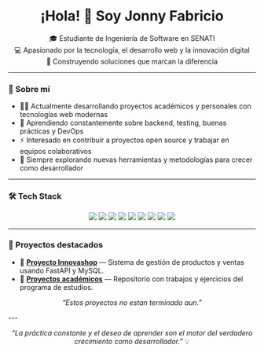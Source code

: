 <h1 align="center">¡Hola! 👋 Soy Jonny Fabricio</h1>
<p align="center">
  🎓 Estudiante de Ingeniería de Software en SENATI <br/>
  💻 Apasionado por la tecnología, el desarrollo web y la innovación digital <br/>
  🚀 Construyendo soluciones que marcan la diferencia
</p>

---

### 🧠 Sobre mí

- 👨‍💻 Actualmente desarrollando proyectos académicos y personales con tecnologías web modernas
- 🌱 Aprendiendo constantemente sobre backend, testing, buenas prácticas y DevOps
- ⚡ Interesado en contribuir a proyectos open source y trabajar en equipos colaborativos
- 🧩 Siempre explorando nuevas herramientas y metodologías para crecer como desarrollador

---

### 🛠️ Tech Stack

<div align="center">
  <img src="https://img.shields.io/badge/-Python-3776AB?style=for-the-badge&logo=python&logoColor=white"/>
  <img src="https://img.shields.io/badge/-JavaScript-F7DF1E?style=for-the-badge&logo=javascript&logoColor=black"/>
  <img src="https://img.shields.io/badge/-Node.js-339933?style=for-the-badge&logo=nodedotjs&logoColor=white"/>
  <img src="https://img.shields.io/badge/-Express.js-000000?style=for-the-badge&logo=express&logoColor=white"/>
  <img src="https://img.shields.io/badge/-FastAPI-009688?style=for-the-badge&logo=fastapi&logoColor=white"/>
  <img src="https://img.shields.io/badge/-MySQL-4479A1?style=for-the-badge&logo=mysql&logoColor=white"/>
  <img src="https://img.shields.io/badge/-MongoDB-47A248?style=for-the-badge&logo=mongodb&logoColor=white"/>
  <img src="https://img.shields.io/badge/-React-61DAFB?style=for-the-badge&logo=react&logoColor=black"/>
  <img src="https://img.shields.io/badge/-TailwindCSS-38B2AC?style=for-the-badge&logo=tailwindcss&logoColor=white"/>
</div>

---

### 💼 Proyectos destacados

- 🚀 [**Proyecto Innovashop**](https://github.com/Jonny-Fabricio/Proyecto-Innovashop) — Sistema de gestión de productos y ventas usando FastAPI y MySQL.
- 📘 [**Proyectos académicos**](https://github.com/Jonny-Fabricio/uni) — Repositorio con trabajos y ejercicios del programa de estudios.
<p align="center">
  <i>“Estos proyectos no estan terminado aun.”</i>
</p>
---

<p align="center">
  <i>“La práctica constante y el deseo de aprender son el motor del verdadero crecimiento como desarrollador.”</i> 💡
</p>
